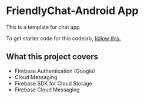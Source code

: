 # FriendlyChat-Android App
This is a template for chat app

To get starter code for this codelab, [follow this.](https://codelabs.developers.google.com/codelabs/firebase-android#0)

## What this project covers
* Firebase Authentication (Google)
* Cloud Messaging
* Firebase SDK for Cloud Storage
* Firebase Cloud Messaging
